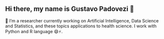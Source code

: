 ## Hi there, my name is Gustavo Padovezi 👋
🔭 I’m a researcher currently working on Artificial Intelligence, Data Science and Statistics, and these topics applications to health science. I work with Python and R language 😄⚡.
<!--
**gupadovezi/gupadovezi** is a ✨ _special_ ✨ repository because its `README.md` (this file) appears on your GitHub profile.

Here are some ideas to get you started:

- 🔭 I’m currently working on ...
- 🌱 I’m currently learning ...
- 👯 I’m looking to collaborate on ...
- 🤔 I’m looking for help with ...
- 💬 Ask me about ...
- 📫 How to reach me: ...
- 😄 Pronouns: ...
- ⚡ Fun fact: ...
-->
